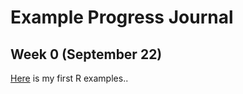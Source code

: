 # Example Progress Journal

## Week 0 (September 22)

[Here](https://bu-ie-582.github.io/fall20-siarbozyer/example_homework_0.html) is my first R examples..
